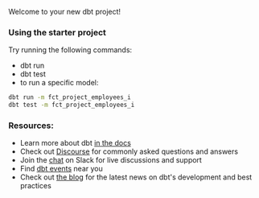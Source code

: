 Welcome to your new dbt project!

### Using the starter project

Try running the following commands:

- dbt run
- dbt test
- to run a specific model:

```bash
dbt run -m fct_project_employees_i
dbt test -m fct_project_employees_i
```

### Resources:

- Learn more about dbt [in the docs](https://docs.getdbt.com/docs/introduction)
- Check out [Discourse](https://discourse.getdbt.com/) for commonly asked questions and answers
- Join the [chat](https://community.getdbt.com/) on Slack for live discussions and support
- Find [dbt events](https://events.getdbt.com) near you
- Check out [the blog](https://blog.getdbt.com/) for the latest news on dbt's development and best practices
